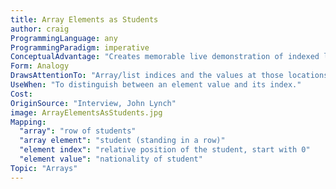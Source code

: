 ```yaml
---
title: Array Elements as Students
author: craig
ProgrammingLanguage: any
ProgrammingParadigm: imperative
ConceptualAdvantage: "Creates memorable live demonstration of indexed list elements in order to distinguish between index and value. Also useful to demonstrate out-of-bound errors."
Form: Analogy
DrawsAttentionTo: "Array/list indices and the values at those locations."
UseWhen: "To distinguish between an element value and its index."
Cost:
OriginSource: "Interview, John Lynch"
image: ArrayElementsAsStudents.jpg
Mapping:
  "array": "row of students"
  "array element": "student (standing in a row)"
  "element index": "relative position of the student, start with 0"
  "element value": "nationality of student"
Topic: "Arrays"
---
```

